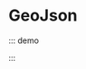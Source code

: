 # GeoJson

::: demo
<template>

  <div>
    <div>
      <span v-if="loading">Loading...</span>
      <label for="checkbox">GeoJSON Visibility</label>
      <input
        id="checkbox"
        v-model="show"
        type="checkbox"
      >
      <label for="checkboxTooltip">Enable tooltip</label>
      <input
        id="checkboxTooltip"
        v-model="enableTooltip"
        type="checkbox"
      >
      <input
        v-model="fillColor"
        type="color"
      >
      <br>
    </div>
    <l-map
      :zoom="zoom"
      :center="center"
      style="height: 500px; width: 100%"
    >
      <l-tile-layer
        :url="url"
        :attribution="attribution"
      />
      <l-geo-json
        v-if="show"
        :geojson="geojson"
        :options="options"
        :options-style="styleFunction"
      />
      <l-marker :lat-lng="marker" />
    </l-map>
  </div>
</template>

<script>
import { latLng } from "leaflet";
import { LMap, LTileLayer, LMarker, LGeoJson, fixDefaultIcons } from "vue2-leaflet";

fixDefaultIcons()

export default {
  name: "Example",
  components: {
    LMap,
    LTileLayer,
    LGeoJson,
    LMarker
  },
  data() {
    return {
      loading: false,
      show: true,
      enableTooltip: true,
      zoom: 6,
      center: [48, -1.219482],
      geojson: null,
      fillColor: "#e4ce7f",
      url: 'https://{s}.tile.openstreetmap.org/{z}/{x}/{y}.png',
      attribution:
        '&copy; <a href="http://osm.org/copyright">OpenStreetMap</a> contributors',
      marker: latLng(47.41322, -1.219482)
    };
  },
  computed: {
    options() {
      return {
        onEachFeature: this.onEachFeatureFunction
      };
    },
    styleFunction() {
      const fillColor = this.fillColor; // important! need touch fillColor in computed for re-calculate when change fillColor
      return () => {
        return {
          weight: 2,
          color: "#ECEFF1",
          opacity: 1,
          fillColor: fillColor,
          fillOpacity: 1
        };
      };
    },
    onEachFeatureFunction() {
      if (!this.enableTooltip) {
        return () => {};
      }
      return (feature, layer) => {
        layer.bindTooltip(
          "<div>code:" +
            feature.properties.code +
            "</div><div>nom: " +
            feature.properties.nom +
            "</div>",
          { permanent: false, sticky: true }
        );
      };
    }
  },
  async created() {
    this.loading = true;
    const response = await fetch("https://rawgit.com/gregoiredavid/france-geojson/master/regions/pays-de-la-loire/communes-pays-de-la-loire.geojson")
    const data = await response.json();
    this.geojson = data;
    this.loading = false;
  }
};
</script>

:::

